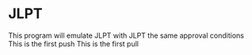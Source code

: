 # JLPT
This program will emulate JLPT with JLPT the same approval conditions
This is the first push
This is the first pull
